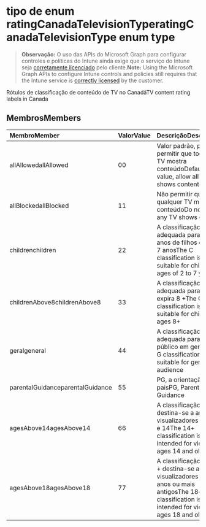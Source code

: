 # <a name="ratingcanadatelevisiontype-enum-type"></a><span data-ttu-id="35832-101">tipo de enum ratingCanadaTelevisionType</span><span class="sxs-lookup"><span data-stu-id="35832-101">ratingCanadaTelevisionType enum type</span></span>

> <span data-ttu-id="35832-102">**Observação:** O uso das APIs do Microsoft Graph para configurar controles e políticas do Intune ainda exige que o serviço do Intune seja [corretamente licenciado](https://go.microsoft.com/fwlink/?linkid=839381) pelo cliente.</span><span class="sxs-lookup"><span data-stu-id="35832-102">**Note:** Using the Microsoft Graph APIs to configure Intune controls and policies still requires that the Intune service is [correctly licensed](https://go.microsoft.com/fwlink/?linkid=839381) by the customer.</span></span>

<span data-ttu-id="35832-103">Rótulos de classificação de conteúdo de TV no Canadá</span><span class="sxs-lookup"><span data-stu-id="35832-103">TV content rating labels in Canada</span></span>
## <a name="members"></a><span data-ttu-id="35832-104">Membros</span><span class="sxs-lookup"><span data-stu-id="35832-104">Members</span></span>
|<span data-ttu-id="35832-105">Membro</span><span class="sxs-lookup"><span data-stu-id="35832-105">Member</span></span>|<span data-ttu-id="35832-106">Valor</span><span class="sxs-lookup"><span data-stu-id="35832-106">Value</span></span>|<span data-ttu-id="35832-107">Descrição</span><span class="sxs-lookup"><span data-stu-id="35832-107">Description</span></span>|
|:---|:---|:---|
|<span data-ttu-id="35832-108">allAllowed</span><span class="sxs-lookup"><span data-stu-id="35832-108">allAllowed</span></span>|<span data-ttu-id="35832-109">0</span><span class="sxs-lookup"><span data-stu-id="35832-109">0</span></span>|<span data-ttu-id="35832-110">Valor padrão, para permitir que todos os TV mostra conteúdo</span><span class="sxs-lookup"><span data-stu-id="35832-110">Default value, allow all TV shows content</span></span>|
|<span data-ttu-id="35832-111">allBlocked</span><span class="sxs-lookup"><span data-stu-id="35832-111">allBlocked</span></span>|<span data-ttu-id="35832-112">1</span><span class="sxs-lookup"><span data-stu-id="35832-112">1</span></span>|<span data-ttu-id="35832-113">Não permitir que qualquer TV mostra conteúdo</span><span class="sxs-lookup"><span data-stu-id="35832-113">Do not allow any TV shows content</span></span>|
|<span data-ttu-id="35832-114">children</span><span class="sxs-lookup"><span data-stu-id="35832-114">children</span></span>|<span data-ttu-id="35832-115">2</span><span class="sxs-lookup"><span data-stu-id="35832-115">2</span></span>|<span data-ttu-id="35832-116">A classificação de C é adequada para os anos de filhos de 2 a 7 anos</span><span class="sxs-lookup"><span data-stu-id="35832-116">The C classification is suitable for children ages of 2 to 7 years</span></span>|
|<span data-ttu-id="35832-117">childrenAbove8</span><span class="sxs-lookup"><span data-stu-id="35832-117">childrenAbove8</span></span>|<span data-ttu-id="35832-118">3</span><span class="sxs-lookup"><span data-stu-id="35832-118">3</span></span>|<span data-ttu-id="35832-119">A classificação C8 é adequada para filhos expira 8 +</span><span class="sxs-lookup"><span data-stu-id="35832-119">The C8 classification is suitable for children ages 8+</span></span>|
|<span data-ttu-id="35832-120">geral</span><span class="sxs-lookup"><span data-stu-id="35832-120">general</span></span>|<span data-ttu-id="35832-121">4</span><span class="sxs-lookup"><span data-stu-id="35832-121">4</span></span>|<span data-ttu-id="35832-122">A classificação G é adequada para o público em geral</span><span class="sxs-lookup"><span data-stu-id="35832-122">The G classification is suitable for general audience</span></span>|
|<span data-ttu-id="35832-123">parentalGuidance</span><span class="sxs-lookup"><span data-stu-id="35832-123">parentalGuidance</span></span>|<span data-ttu-id="35832-124">5</span><span class="sxs-lookup"><span data-stu-id="35832-124">5</span></span>|<span data-ttu-id="35832-125">PG, a orientação dos pais</span><span class="sxs-lookup"><span data-stu-id="35832-125">PG, Parental Guidance</span></span>|
|<span data-ttu-id="35832-126">agesAbove14</span><span class="sxs-lookup"><span data-stu-id="35832-126">agesAbove14</span></span>|<span data-ttu-id="35832-127">6</span><span class="sxs-lookup"><span data-stu-id="35832-127">6</span></span>|<span data-ttu-id="35832-128">A classificação 14 + destina-se a anos visualizadores antigos e 14</span><span class="sxs-lookup"><span data-stu-id="35832-128">The 14+ classification is intended for viewers ages 14 and older</span></span>|
|<span data-ttu-id="35832-129">agesAbove18</span><span class="sxs-lookup"><span data-stu-id="35832-129">agesAbove18</span></span>|<span data-ttu-id="35832-130">7</span><span class="sxs-lookup"><span data-stu-id="35832-130">7</span></span>|<span data-ttu-id="35832-131">A classificação de 18 + destina-se a visualizadores 18 anos ou mais antigos</span><span class="sxs-lookup"><span data-stu-id="35832-131">The 18+ classification is intended for viewers ages 18 and older</span></span>|



